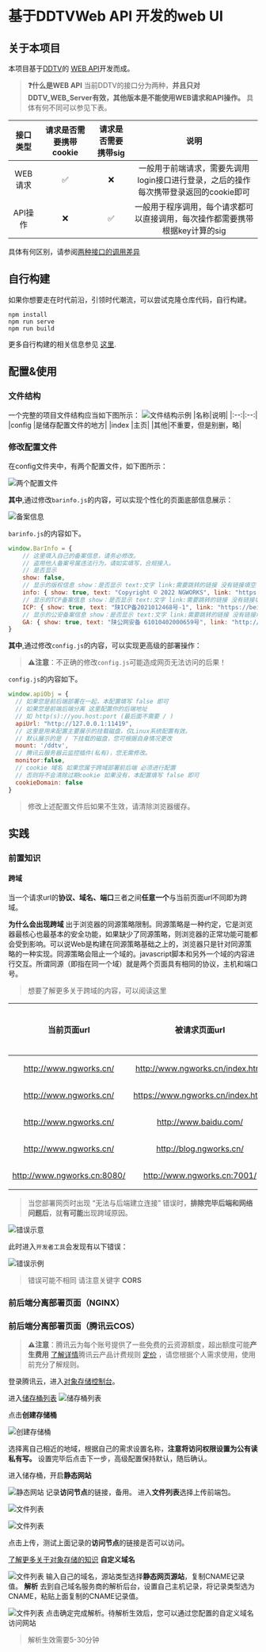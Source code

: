 # 基于DDTVWeb API 开发的web UI

## 关于本项目
本项目基于[DDTV](https://ddtv.pro/)的 [WEB API](https://ddtv.pro/API/)开发而成。

> **❓什么是WEB API**
当前DDTV的接口分为两种，**并且只对DDTV_WEB_Server有效，其他版本是不能使用WEB请求和API操作。**
具体有何不同可以参见下表。

|接口类型|请求是否需要携带cookie|请求是否需要携带sig|说明|
|:--:|:--:|:--:|:--:|
|WEB请求|✅|❌|一般用于前端请求，需要先调用login接口进行登录，之后的操作每次携带登录返回的cookie即可|
|API操作|❌|✅|一般用于程序调用，每个请求都可以直接调用，每次操作都需要携带根据key计算的sig|

具体有何区别，请参阅[两种接口的调用差异](https://ddtv.pro/API/)


## 自行构建
如果你想要走在时代前沿，引领时代潮流，可以尝试克隆仓库代码，自行构建。
```
npm install
npm run serve
npm run build
```
更多自行构建的相关信息参见 [这里](https://cli.vuejs.org/config/).

## 配置&使用
### 文件结构
一个完整的项目文件结构应当如下图所示：
![文件结构示例](https://test-1256209952.cos-website.ap-nanjing.myqcloud.com//wenjianjiegou.png)
|名称|说明|
|:--:|:--:|
|config |是储存配置文件的地方|
|index  |主页|
|其他|不重要，但是别删，略|

### 修改配置文件
在config文件夹中，有两个配置文件，如下图所示：

![两个配置文件](https://test-1256209952.cos-website.ap-nanjing.myqcloud.com//peizhiwenjan.png)

**其中**,通过修改`barinfo.js`的内容，可以实现个性化的页面底部信息展示：

![备案信息](https://test-1256209952.cos-website.ap-nanjing.myqcloud.com//beian.png)

`barinfo.js`的内容如下。

```js
window.BarInfo = {
    // 这里填入自己的备案信息，请务必修改。
    // 盗用他人备案号属违法行为，请如实填写，合规接入。
    // 是否显示
    show: false,
    // 显示的版权信息 show：是否显示 text:文字 link:需要跳转的链接 没有链接填空 "" 没有信息不显示即可
    info: { show: true, text: "Copyright © 2022 NGWORKS", link: "https://space.bilibili.com/254397112" },
    // 显示的TCP备案信息 show：是否显示 text:文字 link:需要跳转的链接 没有链接填空 "" 没有信息不显示即可
    ICP: { show: true, text: "陕ICP备2021012468号-1", link: "https://beian.miit.gov.cn/#/Integrated/index" },
    // 显示的公安备案信息 show：是否显示 text:文字 link:需要跳转的链接 没有链接填空 "" 没有信息不显示即可
    GA: { show: true, text: "陕公网安备 61010402000659号", link: "http://www.beian.gov.cn/portal/registerSystemInfo?recordcode=61010402000659" },
}
```

**其中**,通过修改`config.js`的内容，可以实现更高级的部署操作：
> **⚠注意**：不正确的修改`config.js`可能造成网页无法访问的后果！

`config.js`的内容如下。
```js
window.apiObj = {
  // 如果您是前后端部署在一起，本配置填写 false 即可
  // 如果您是前端后端分离 这里配置你的后端地址
  // 如 http(s)://you.host:port (最后面不需要 / )
  apiUrl: "http://127.0.0.1:11419",
  // 这里是用来配置主要展示的挂载磁盘，仅Linux系统配置有效。
  // 默认展示的是 / 下挂载的磁盘，您可根据自身情况更改
  mount: '/ddtv',
  // 腾讯云服务器云监控插件(私有)，您无需修改。
  monitor:false,
  // cookie 域名 如果您属于跨域部署前后端 必须进行配置
  // 否则将不会清除过期cookie 如果没有，本配置填写 false 即可
  cookieDomain: false
}
```
> 修改上述配置文件后如果不生效，请清除浏览器缓存。
## 实践
### 前置知识
#### 跨域
当一个请求url的**协议、域名、端口**三者之间**任意一个**与当前页面url不同即为跨域。

**为什么会出现跨域**
出于浏览器的同源策略限制。同源策略是一种约定，它是浏览器最核心也最基本的安全功能，如果缺少了同源策略，则浏览器的正常功能可能都会受到影响。可以说Web是构建在同源策略基础之上的，浏览器只是针对同源策略的一种实现。同源策略会阻止一个域的。javascript脚本和另外一个域的内容进行交互。所谓同源（即指在同一个域）就是两个页面具有相同的协议，主机和端口号。

>想要了解更多关于跨域的内容，可以阅读这里

|当前页面url|被请求页面url|是否跨域|原因|
|:--:|:--:|:--:|:--:|
|http://www.ngworks.cn/|http://www.ngworks.cn/index.html|否|同源（协议、域名、端口号相同）|
|http://www.ngworks.cn/|https://www.ngworks.cn/index.html|跨域|协议不同（http/https）|
|http://www.ngworks.cn/|http://www.baidu.com/|跨域|主域名不同（ngworks/baidu）|
|http://www.ngworks.cn/|http://blog.ngworks.cn/|跨域|子域名不同（www/blog）|
|http://www.ngworks.cn:8080/|http://www.ngworks.cn:7001/|跨域|端口号不同（8080/7001）|

> 当您部署网页时出现 “无法与后端建立连接” 错误时，**排除完毕后端和网络问题后**，就**有可能**出现跨域原因。

![错误示意](https://test-1256209952.cos-website.ap-nanjing.myqcloud.com//kuayucw.png)

此时进入`开发者工具`会发现有以下错误：

![错误示例](https://test-1256209952.cos-website.ap-nanjing.myqcloud.com//kuayucw2.png)

> 错误可能不相同 请注意关键字 **CORS**

### 前后端分离部署页面（NGINX）
### 前后端分离部署页面（腾讯云COS）
> **⚠注意**：腾讯云为每个账号提供了一些免费的云资源额度，超出额度可能**产生费用** [了解详情](https://cloud.tencent.com/document/product/436/6240)腾讯云产品计费规则 [定价](https://cloud.tencent.com/document/product/436/16871) ，请您根据个人需求使用，使用前充分了解规则。

登录腾讯云，进入[对象存储控制台](https://console.cloud.tencent.com/cos)。

进入[储存桶列表](https://console.cloud.tencent.com/cos/bucket)
![储存桶列表](https://test-1256209952.cos-website.ap-nanjing.myqcloud.com//cos1.png)

点击**创建存储桶**

![创建存储桶](https://test-1256209952.cos-website.ap-nanjing.myqcloud.com//cos2.png)

选择离自己相近的地域，根据自己的需求设置名称，**注意将访问权限设置为公有读私有写。**
设置完毕后点击下一步，高级配置保持默认，随后确认。

进入储存桶，开启**静态网站**

![静态网站](https://test-1256209952.cos-website.ap-nanjing.myqcloud.com//cos3.png)
记录**访问节点**的链接，备用。
进入**文件列表**选择上传前端包。

![文件列表](https://test-1256209952.cos-website.ap-nanjing.myqcloud.com//cos4.png)

![文件列表](https://test-1256209952.cos-website.ap-nanjing.myqcloud.com//cos5.png)

点击上传，测试上面记录的**访问节点**的链接是否可以访问。

[了解更多关于对象存储的知识](https://cloud.tencent.com/document/product/436/32670)
**自定义域名**

![文件列表](https://test-1256209952.cos-website.ap-nanjing.myqcloud.com//1667581932992.png)
输入自己的域名，源站类型选择**静态网页源站**，复制CNAME记录值。
**解析**
去到自己域名服务商的解析后台，设置自己主机记录，将记录类型选为CNAME，粘贴上面复制的CNAME记录值。

![文件列表](https://test-1256209952.cos-website.ap-nanjing.myqcloud.com//cos7.png)
点击确定完成解析。待解析生效后，您可以通过您配置的自定义域名访问网站

> 解析生效需要5-30分钟
